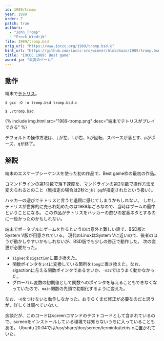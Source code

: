 ```yaml
---
id: 1989/tromp
year: 1989
order: 7
patch: true
authors:
  - "John_Tromp"
  - "Freek_Wiedijk"
file: 1989/tromp.bsd
orig_url: "https://www.ioccc.org/1989/tromp.bsd.c"
hint_url: "https://github.com/ioccc-src/winner/blob/main/1989/tromp.bsd.hint"
title: "IOCCC 1989: Best game"
award_ja: "最高のゲーム"
---
```


## 動作

端末で[テトリス](https://ja.wikipedia.org/wiki/%E3%83%86%E3%83%88%E3%83%AA%E3%82%B9)。

```
$ gcc -O -o tromp.bsd tromp.bsd.c

$ ./tromp.bsd
```

{% include img.html src="1989-tromp.png" desc="端末でテトリスがプレイできる" %}

デフォルトの操作方法は、<kbd>j</kbd>が左、<kbd>l</kbd>が右、<kbd>k</kbd>が回転、スペースが落とす、<kbd>p</kbd>がポーズ、<kbd>q</kbd>が終了。

## 解説

端末のエスケープシーケンスを使った初の作品で、Best game枠の最初の作品。

コマンドラインの第1引数で落下速度を、マンドラインの第2引数で操作方法を変えられるとのこと（無指定の場合は2秒と`jkl pq`が指定されたという扱い）。

ハッカーの遊びでテトリスと言うと退屈に感じてしまうかもしれない。
しかしテトリスが世界的に売られ始めたのは1988年ごろなので、当時はブームの最中ということになる。
この作品がテトリスをハッカーの遊びの定番ネタとするのに一役かったのかもしれない。

端末でポータブルにゲームを作るというのは意外と難しい話で、BSD版とSystem V版が用意されている。
現代のLinuxはSystem Vに近いので、後者のほうが動かしやすいかもしれないが、BSD版でも少しの修正で動作した。
次の変更が必要だった。

* `sigvec`を`sigaction`に置き換えた。
* 関数ポインタを`int`に変換している箇所を`long`に置き換えた。なお、sigactionに与える関数ポインタであるせいか、`-m32`ではうまく動かなかった。
* グローバル変数の初期値として関数へのポインタを与えることもできなくなっていたので、`main`関数の先頭で初期化するように変えた。

なお、`-O`をつけないと動作しなかった。おそらくまだ修正が必要なのだと思うが、詳しくは調べていない。

余談だが、このコードはscreenコマンドのテストコードとして含まれているので、screenをインストールしている環境では知らないうちに入っていることもある。
Ubuntu 20.04では/usr/share/doc/screen/terminfo/tetris.cに置かれていた。
